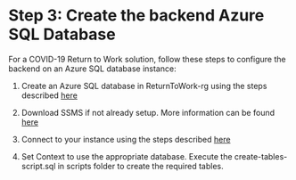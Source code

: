 # Step 3: Create the backend Azure SQL Database

For a COVID-19 Return to Work solution, follow these steps to configure the backend on an Azure SQL database instance:

1. Create an Azure SQL database in ReturnToWork-rg using the steps described [here
](https://docs.microsoft.com/en-us/azure/sql-database/sql-database-single-database-get-started?tabs=azure-portal)

2. Download SSMS if not already setup. More information can be found [here](https://docs.microsoft.com/en-us/sql/ssms/download-sql-server-management-studio-ssms?view=sql-server-ver15)
3. Connect to your instance using the steps described [here](https://docs.microsoft.com/en-us/azure/sql-database/sql-database-connect-query-ssms)

4. Set Context to use the appropriate database. Execute the create-tables-script.sql in scripts folder to create the required tables.
